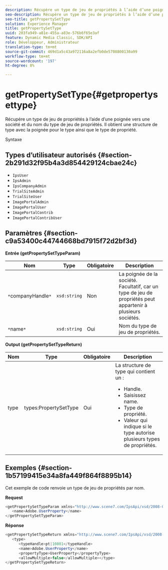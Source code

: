 ```yaml
---
description: Récupère un type de jeu de propriétés à l’aide d’une poignée vers une société et du nom du type de jeu de propriétés. Il obtient une structure de type avec la poignée pour le type ainsi que le type de propriété.
seo-description: Récupère un type de jeu de propriétés à l’aide d’une poignée vers une société et du nom du type de jeu de propriétés. Il obtient une structure de type avec la poignée pour le type ainsi que le type de propriété.
seo-title: getPropertySetType
solution: Experience Manager
title: getPropertySetType
uuid: 203fa949-a81e-455a-a83e-576b6f65e3af
feature: Dynamic Media Classic, SDK/API
role: Développeur, Administrateur
translation-type: tm+mt
source-git-commit: 469d1a5c43a972116a8a2efb0de5708800130a99
workflow-type: tm+mt
source-wordcount: '197'
ht-degree: 8%

---
```



# getPropertySetType{#getpropertysettype}

Récupère un type de jeu de propriétés à l’aide d’une poignée vers une société et du nom du type de jeu de propriétés. Il obtient une structure de type avec la poignée pour le type ainsi que le type de propriété.

Syntaxe

## Types d’utilisateur autorisés {#section-2b291d32f95b4a3d854429124cbae24c}

* `IpsUser`
* `IpsAdmin`
* `IpsCompanyAdmin`
* `TrialSiteAdmin`
* `TrialSiteUser`
* `ImagePortalAdmin`
* `ImagePortalUser`
* `ImagePortalContrib`
* `ImagePortalContribUser`

## Paramètres {#section-c9a53400c44744668bd7915f72d2bf3d}

**Entrée (getPropertySetTypeParam)**

| Nom | Type | Obligatoire | Description |
|---|---|---|---|
| `*`companyHandle`*` | `xsd:string` | Non | La poignée de la société. Facultatif, car un type de jeu de propriétés peut appartenir à plusieurs sociétés. |
| `*`name`*` | `xsd:string` | Oui | Nom du type de jeu de propriétés. |

**Output (getPropertySetTypeReturn)**

<table id="table_F2724F6B706C4F658AED99290E29F3E6"> 
 <thead> 
  <tr> 
   <th colname="col1" class="entry"> Nom </th> 
   <th colname="col2" class="entry"> Type </th> 
   <th colname="col3" class="entry"> Obligatoire </th> 
   <th colname="col4" class="entry"> Description </th> 
  </tr> 
 </thead>
 <tbody> 
  <tr> 
   <td colname="col1"> <span class="codeph"> <span class="varname"> type</span> </span> </td> 
   <td colname="col2"> <span class="codeph"> types:PropertySetType</span> </td> 
   <td colname="col3"> Oui </td> 
   <td colname="col4">La structure de type qui contient un : 
    <ul id="ul_FC028882124D4CD6870A076CBFB80333"> 
     <li id="li_9F36539C51ED48EDBECCD6A07A4FDD4A">Handle. </li> 
     <li id="li_6004406A0D1341648A714FF3C61E4004">Saisissez name. </li> 
     <li id="li_29F6CA9D8B134ED3B10B6BDBB41BF607">Type de propriété. </li> 
     <li id="li_A2354354541A4F1AB7234F65F2B61A40">Valeur qui indique si le type autorise plusieurs types de propriétés. </li> 
    </ul> </td> 
  </tr> 
 </tbody> 
</table>

## Exemples {#section-1b57199415e34a8fa449f864f8895b14}

Cet exemple de code renvoie un type de jeu de propriétés par nom.

**Request**

```java
<getPropertySetTypeParam xmlns="http://www.scene7.com/IpsApi/xsd/2008-01-15">
   <name>Adobe.UserProperty</name>
</getPropertySetTypeParam>
```

**Réponse**

```java
<getPropertySetTypeReturn xmlns="http://www.scene7.com/IpsApi/xsd/2008-01-15">
   <type>
      <typeHandle>pt|10801</typeHandle>
      <name>Adobe.UserProperty</name>
      <propertyType>UserProperty</propertyType>
      <allowMultiple>false</allowMultiple></type>
</getPropertySetTypeReturn>
```

